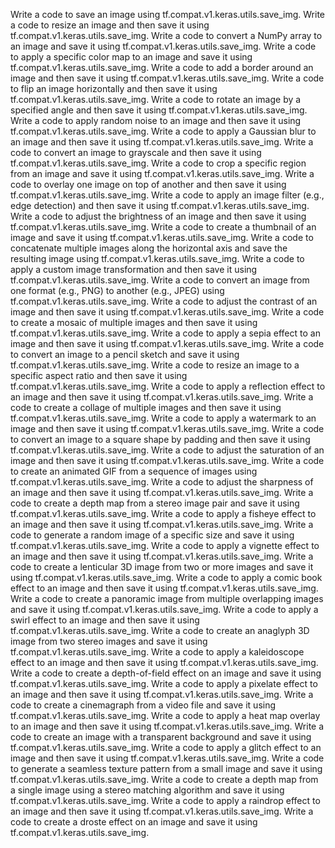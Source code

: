 Write a code to save an image using tf.compat.v1.keras.utils.save_img.
Write a code to resize an image and then save it using tf.compat.v1.keras.utils.save_img.
Write a code to convert a NumPy array to an image and save it using tf.compat.v1.keras.utils.save_img.
Write a code to apply a specific color map to an image and save it using tf.compat.v1.keras.utils.save_img.
Write a code to add a border around an image and then save it using tf.compat.v1.keras.utils.save_img.
Write a code to flip an image horizontally and then save it using tf.compat.v1.keras.utils.save_img.
Write a code to rotate an image by a specified angle and then save it using tf.compat.v1.keras.utils.save_img.
Write a code to apply random noise to an image and then save it using tf.compat.v1.keras.utils.save_img.
Write a code to apply a Gaussian blur to an image and then save it using tf.compat.v1.keras.utils.save_img.
Write a code to convert an image to grayscale and then save it using tf.compat.v1.keras.utils.save_img.
Write a code to crop a specific region from an image and save it using tf.compat.v1.keras.utils.save_img.
Write a code to overlay one image on top of another and then save it using tf.compat.v1.keras.utils.save_img.
Write a code to apply an image filter (e.g., edge detection) and then save it using tf.compat.v1.keras.utils.save_img.
Write a code to adjust the brightness of an image and then save it using tf.compat.v1.keras.utils.save_img.
Write a code to create a thumbnail of an image and save it using tf.compat.v1.keras.utils.save_img.
Write a code to concatenate multiple images along the horizontal axis and save the resulting image using tf.compat.v1.keras.utils.save_img.
Write a code to apply a custom image transformation and then save it using tf.compat.v1.keras.utils.save_img.
Write a code to convert an image from one format (e.g., PNG) to another (e.g., JPEG) using tf.compat.v1.keras.utils.save_img.
Write a code to adjust the contrast of an image and then save it using tf.compat.v1.keras.utils.save_img.
Write a code to create a mosaic of multiple images and then save it using tf.compat.v1.keras.utils.save_img.
Write a code to apply a sepia effect to an image and then save it using tf.compat.v1.keras.utils.save_img.
Write a code to convert an image to a pencil sketch and save it using tf.compat.v1.keras.utils.save_img.
Write a code to resize an image to a specific aspect ratio and then save it using tf.compat.v1.keras.utils.save_img.
Write a code to apply a reflection effect to an image and then save it using tf.compat.v1.keras.utils.save_img.
Write a code to create a collage of multiple images and then save it using tf.compat.v1.keras.utils.save_img.
Write a code to apply a watermark to an image and then save it using tf.compat.v1.keras.utils.save_img.
Write a code to convert an image to a square shape by padding and then save it using tf.compat.v1.keras.utils.save_img.
Write a code to adjust the saturation of an image and then save it using tf.compat.v1.keras.utils.save_img.
Write a code to create an animated GIF from a sequence of images using tf.compat.v1.keras.utils.save_img.
Write a code to adjust the sharpness of an image and then save it using tf.compat.v1.keras.utils.save_img.
Write a code to create a depth map from a stereo image pair and save it using tf.compat.v1.keras.utils.save_img.
Write a code to apply a fisheye effect to an image and then save it using tf.compat.v1.keras.utils.save_img.
Write a code to generate a random image of a specific size and save it using tf.compat.v1.keras.utils.save_img.
Write a code to apply a vignette effect to an image and then save it using tf.compat.v1.keras.utils.save_img.
Write a code to create a lenticular 3D image from two or more images and save it using tf.compat.v1.keras.utils.save_img.
Write a code to apply a comic book effect to an image and then save it using tf.compat.v1.keras.utils.save_img.
Write a code to create a panoramic image from multiple overlapping images and save it using tf.compat.v1.keras.utils.save_img.
Write a code to apply a swirl effect to an image and then save it using tf.compat.v1.keras.utils.save_img.
Write a code to create an anaglyph 3D image from two stereo images and save it using tf.compat.v1.keras.utils.save_img.
Write a code to apply a kaleidoscope effect to an image and then save it using tf.compat.v1.keras.utils.save_img.
Write a code to create a depth-of-field effect on an image and save it using tf.compat.v1.keras.utils.save_img.
Write a code to apply a pixelate effect to an image and then save it using tf.compat.v1.keras.utils.save_img.
Write a code to create a cinemagraph from a video file and save it using tf.compat.v1.keras.utils.save_img.
Write a code to apply a heat map overlay to an image and then save it using tf.compat.v1.keras.utils.save_img.
Write a code to create an image with a transparent background and save it using tf.compat.v1.keras.utils.save_img.
Write a code to apply a glitch effect to an image and then save it using tf.compat.v1.keras.utils.save_img.
Write a code to generate a seamless texture pattern from a small image and save it using tf.compat.v1.keras.utils.save_img.
Write a code to create a depth map from a single image using a stereo matching algorithm and save it using tf.compat.v1.keras.utils.save_img.
Write a code to apply a raindrop effect to an image and then save it using tf.compat.v1.keras.utils.save_img.
Write a code to create a droste effect on an image and save it using tf.compat.v1.keras.utils.save_img.